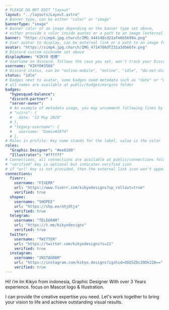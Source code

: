 ```yaml
---
# PLEASE DO NOT EDIT "layout"
layout: "../layouts/Layout.astro"
# Banner type, can be either "color" or "image"
bannerType: "image"
# Banner color or an image depending on the banner type set above,
# either provide a color inside quotes or a path to an image (external links are supported)
banner: "https://simp4.jpg.church/IMG_444148cd21afe6b5699a.png"
# User avatar to display, can be external link or a path to an image from public folder
avatar: "https://simp4.jpg.church/IMG_4714786df231a3db66fe.png"
# Discord custom nickname set above
displayName: "KIKYO 桔梗"
# Username on discord, follows the case you set, won't track your Discord account e.g. "Domin#2874" or "dominnya"
username: "KIKYO#3566"
# Discord status, can be "online-mobile", "online", "idle", "do-not-disturb", "invisible" or "streaming"
status: "idle"
# Badges next to avatar, some badges need metadata such as "date" or "username"
# all names are available at public/badges/margins folder
badges:
  "hypesquad-balance":
  "discord-partner" :
  "server-owner":
  # An example of metadata usage, you may uncomment following lines by removing "#":
  # "nitro": {
  #   date: "13 May 2020"
  # },
  # "legacy-username": {
  #   username: "Domin#2874"
  # },
# Roles in profile: Key name stands for the label, value is the color
roles:
  "Graphic Designer": "#ee0100"
  "Illustrator": "#ffffff"
# Connections, all connections are available at public/connections folder
# "verified" key is optional but indicates verified icon
# if "url" key is not provided, then the external link icon won't appear
connections:
  fiverr:
    username: "FIVERR"
    url: "https://www.fiverr.com/kikyodesigns?up_rollout=true"
    verified: true
  shopee:
    username: "SHOPEE"
    url: "https://shp.ee/nhjdtja"
    verified: true
  telegram:
    username: "TELEGRAM"
    url: "https://t.me/kikyodesigns"
    verified: true
  twitter:
    username: "TWITTER"
    url: "https://twitter.com/kikyodesigns?s=21"
    verified: true
  instagram:
    username: "INSTAGRAM"
    url: "https://instagram.com/kikyo.designs?igshid=OGQ5ZDc2ODk2ZA=="
    verified: true
---
```


<!-- Your About Me section -->

Hi! i’m Im Kikyo from indonesia, Graphic Designer With over 3 Years experience. focus on Mascot logo & Illustration.

I can provide the creative expertise you need. Let's work together to bring your vision to life and achieve outstanding visual results.

